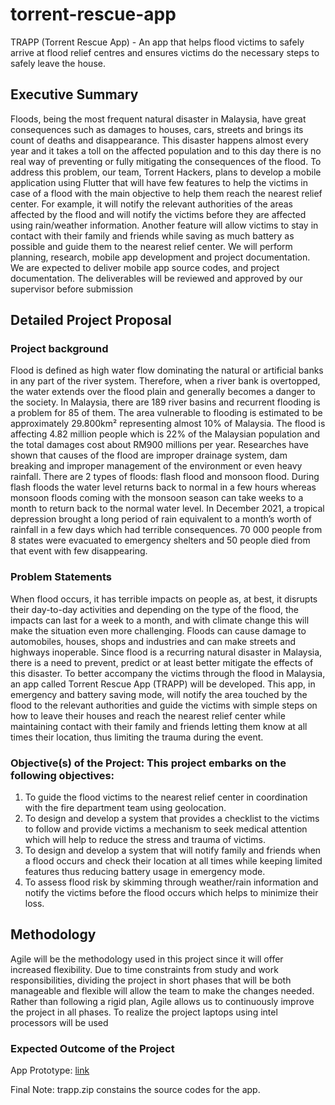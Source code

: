 # torrent-rescue-app
TRAPP (Torrent Rescue App) - An app that helps flood victims to safely arrive at flood relief centres and ensures victims do the necessary steps to safely leave the house.

## Executive Summary
Floods, being the most frequent natural disaster in Malaysia, have great consequences such as damages to houses, cars, streets and brings its count of deaths and disappearance. This disaster happens almost every year and it takes a toll on the affected population and to this day there is no real way of preventing or fully mitigating the consequences of the flood.
To address this problem, our team, Torrent Hackers, plans to develop a mobile application using Flutter that will have few features to help the victims in case of a flood with the main objective to help them reach the nearest relief center. For example, it will notify the relevant authorities of the areas affected by the flood and will notify the victims before they are affected using rain/weather information. Another feature will allow victims to stay in contact with their family and friends while saving as much battery as possible and guide them to the nearest relief center.
We will perform planning, research, mobile app development and project documentation. We are expected to deliver mobile app source codes, and project documentation. The deliverables will be reviewed and approved by our supervisor before submission

## Detailed Project Proposal

### Project background
Flood is defined as high water flow dominating the natural or artificial banks in any part of the river system. Therefore, when a river bank is overtopped, the water extends over the flood plain and generally becomes a danger to the society.
In Malaysia, there are 189 river basins and recurrent flooding is a problem for 85 of them. The area vulnerable to flooding is estimated to be approximately 29.800km² representing almost 10% of Malaysia. The flood is affecting 4.82 million people which is 22% of the Malaysian population and the total damages cost about RM900 millions per year.
Researches have shown that causes of the flood are improper drainage system, dam breaking and improper management of the environment or even heavy rainfall. There are 2 types of floods: flash flood and monsoon flood. During flash floods the water level returns back to normal in a few hours whereas monsoon floods coming with the monsoon season can take weeks to a month to return back to the normal water level.
In December 2021, a tropical depression brought a long period of rain equivalent to a month’s worth of rainfall in a few days which had terrible consequences. 70 000 people from 8 states were evacuated to emergency shelters and 50 people died from that event with few disappearing.

### Problem Statements
When flood occurs, it has terrible impacts on people as, at best, it disrupts their day-to-day activities and depending on the type of the flood, the impacts can last for a week to a month, and with climate change this will make the situation even more challenging. Floods can cause damage to automobiles, houses, shops and industries and can make streets and highways inoperable. Since flood is a recurring natural disaster in Malaysia, there is a need to prevent, predict or at least better mitigate the effects of this disaster.
To better accompany the victims through the flood in Malaysia, an app called Torrent Rescue App (TRAPP) will be developed. This app, in emergency and battery saving mode, will notify the area touched by the flood to the relevant authorities and guide the victims with simple steps on how to leave their houses and reach the nearest relief center while maintaining contact with their family and friends letting them know at all times their location, thus limiting the trauma during the event.

### Objective(s) of the Project: This project embarks on the following objectives:
1. To guide the flood victims to the nearest relief center in coordination with the fire department team using geolocation.
2. To design and develop a system that provides a checklist to the victims to follow and provide victims a mechanism to seek medical attention which will help to reduce the stress and trauma of victims.
3. To design and develop a system that will notify family and friends when a flood occurs and check their location at all times while keeping limited features thus reducing battery usage in emergency mode.
4. To assess flood risk by skimming through weather/rain information and notify the victims before the flood occurs which helps to minimize their loss.

## Methodology
Agile will be the methodology used in this project since it will offer increased flexibility. Due to time constraints from study and work responsibilities, dividing the project in short phases that will be both manageable and flexible will allow the team to make the changes needed. Rather than following a rigid plan, Agile allows us to continuously improve the project in all phases. To realize the project laptops using intel processors will be used

### Expected Outcome of the Project
App Prototype: [link](https://www.figma.com/proto/xSrz2cxy06v1sKBMgyS0zI/TRAPP-UI?page-id=0%3A1&node-id=32%3A36&viewport=2653%2C535%2C0.4&scaling=scale-down&starting-point-node-id=32%3A36)

Final Note: trapp.zip constains the source codes for the app.
